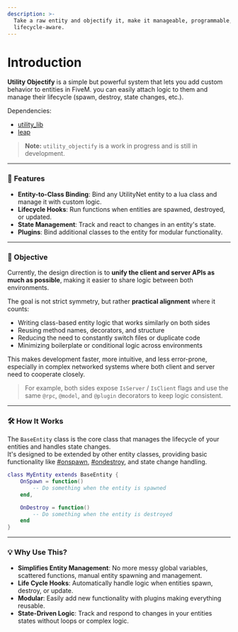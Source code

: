 ```yaml
---
description: >-
  Take a raw entity and objectify it, make it manageable, programmable, and
  lifecycle-aware.
---
```


# Introduction

**Utility Objectify** is a simple but powerful system that lets you add custom behavior to entities in FiveM. you can easily attach logic to them and manage their lifecycle (spawn, destroy, state changes, etc.).

Dependencies:

* [utility\_lib](https://github.com/utility-library/utility_lib)
* [leap](https://github.com/utility-library/leap)

> **Note:** `utility_objectify` is a work in progress and is still in development.

***

### 🚀 **Features**

* **Entity-to-Class Binding**: Bind any UtilityNet entity to a lua class and manage it with custom logic.
* **Lifecycle Hooks**: Run functions when entities are spawned, destroyed, or updated.
* **State Management**: Track and react to changes in an entity's state.
* **Plugins**: Bind additional classes to the entity for modular functionality.

***

### 🎯 Objective

Currently, the design direction is to **unify the client and server APIs as much as possible**, making it easier to share logic between both environments.

The goal is not strict symmetry, but rather **practical alignment** where it counts:

* Writing class-based entity logic that works similarly on both sides
* Reusing method names, decorators, and structure
* Reducing the need to constantly switch files or duplicate code
* Minimizing boilerplate or conditional logic across environments

This makes development faster, more intuitive, and less error-prone, especially in complex networked systems where both client and server need to cooperate closely.

> For example, both sides expose `IsServer` / `IsClient` flags and use the same `@rpc`, `@model`, and `@plugin` decorators to keep logic consistent.

***

### 🛠 **How It Works**

The `BaseEntity` class is the core class that manages the lifecycle of your entities and handles state changes. \
It's designed to be extended by other entity classes, providing basic functionality like [#onspawn](shared/hooks.md#onspawn "mention"), [#ondestroy](shared/hooks.md#ondestroy "mention"), and state change handling.

```lua
class MyEntity extends BaseEntity {
    OnSpawn = function()
        -- Do something when the entity is spawned
    end,

    OnDestroy = function()
        -- Do something when the entity is destroyed
    end
}
```

***

### 💡 **Why Use This?**

* **Simplifies Entity Management**: No more messy global variables, scattered functions, manual entity spawning and management.
* **Life Cycle Hooks**: Automatically handle logic when entities spawn, destroy, or update.
* **Modular**: Easily add new functionality with plugins making everything reusable.
* **State-Driven Logic**: Track and respond to changes in your entities states without loops or complex logic.
